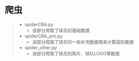 # 爬虫

> - spiderCBA.py
>   - 该部分爬取了球员的基础数据
> - spiderCBA_pro.py
>   - 该部分爬取了球员的一些补充数据用来计算高阶数据
> - spider_other.py
>   - 该部分爬取了球员的照片、球队LOGO等数据
